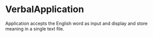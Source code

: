 # VerbalApplication
Application accepts the English word as input and display and store meaning in a single text file. 

